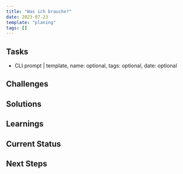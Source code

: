 ```yaml
---
title: "Was ich brauche?"
date: 2023-07-23
template: "planing"
tags: []
---
```


## Tasks

* CLI prompt | template, name: optional, tags: optional, date: optional

## Challenges


## Solutions


## Learnings


## Current Status


## Next Steps
